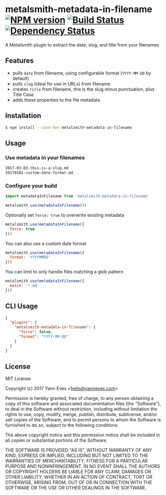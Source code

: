 # metalsmith-metadata-in-filename [![NPM version][npm-image]][npm-url] [![Build Status][travis-image]][travis-url] [![Dependency Status][daviddm-image]][daviddm-url]
A Metalsmith plugin to extract the date, slug, and title from your filenames

## Features

- pulls `date` from filename, using configurable format (`YYYY-MM-DD` by default)
- pulls `slug` (ideal for use in URLs) from filename
- creates `title` from filename, this is the slug minus punctuation, plus Title Case
- adds these properties to the file metadata

## Installation

```bash
$ npm install --save-dev metalsmith-metadata-in-filename
```

## Usage

### Use metadata in your filenames

```bash
2017-03-03-this-is-a-slug.md
20170101-custom-date-format.md
```

### Configure your build

```javascript
import metadataInFilename from 'metalsmith-metadata-in-filename'

metalsmith.use(metadataInFilename())
```

Optionally set `force: true` to overwrite existing metadata

```javascript
metalsmith.use(metadataInFilename({
  force: true
}))
```

You can also use a custom date format

```javascript
metalsmith.use(metadataInFilename({
  format: 'YYYYMMDD'
}))
```

You can limit to only handle files matching a glob pattern

```javascript
metalsmith.use(metadataInFilename({
  match: '*.md'
}))
```

## CLI Usage

```json
{
  "plugins": {
    "metalsmith-metadata-in-filename": {
      "force": false,
      "format": "YYYY-MM-DD"
    }
  }
}
```

## License

MIT License

Copyright (c) 2017 Yann Eves &lt;hello@yanneves.com&gt;

Permission is hereby granted, free of charge, to any person obtaining a copy
of this software and associated documentation files (the "Software"), to deal
in the Software without restriction, including without limitation the rights
to use, copy, modify, merge, publish, distribute, sublicense, and/or sell
copies of the Software, and to permit persons to whom the Software is
furnished to do so, subject to the following conditions:

The above copyright notice and this permission notice shall be included in all
copies or substantial portions of the Software.

THE SOFTWARE IS PROVIDED "AS IS", WITHOUT WARRANTY OF ANY KIND, EXPRESS OR
IMPLIED, INCLUDING BUT NOT LIMITED TO THE WARRANTIES OF MERCHANTABILITY,
FITNESS FOR A PARTICULAR PURPOSE AND NONINFRINGEMENT. IN NO EVENT SHALL THE
AUTHORS OR COPYRIGHT HOLDERS BE LIABLE FOR ANY CLAIM, DAMAGES OR OTHER
LIABILITY, WHETHER IN AN ACTION OF CONTRACT, TORT OR OTHERWISE, ARISING FROM,
OUT OF OR IN CONNECTION WITH THE SOFTWARE OR THE USE OR OTHER DEALINGS IN THE
SOFTWARE.


[npm-image]: https://badge.fury.io/js/metalsmith-metadata-in-filename.svg
[npm-url]: https://npmjs.org/package/metalsmith-metadata-in-filename
[travis-image]: https://travis-ci.org/yanneves/metalsmith-metadata-in-filename.svg?branch=master
[travis-url]: https://travis-ci.org/yanneves/metalsmith-metadata-in-filename
[daviddm-image]: https://david-dm.org/yanneves/metalsmith-metadata-in-filename.svg?theme=shields.io
[daviddm-url]: https://david-dm.org/yanneves/metalsmith-metadata-in-filename
